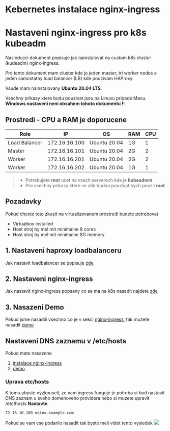#  Kebernetes instalace nginx-ingress

# Nastaveni nginx-ingress pro k8s kubeadm
Nasledujici dokument popisuje jak nainstalovat na custom k8s cluster (kudeadm) nginx-ingress.

Pro tento dokument mam cluster kde je jeden master, tri worker nodes a jeden samostatny load balancer (LB) kde pouzivam HAProxy.

Vsude mam nainstalovany __Ubuntu 20.04 LTS__.

Vsechny prikazy ktere budu pouzivat jsou na Linuxu pripade Macu. __Windows nastaveni neni obsahem tohoto dokumentu !!__

## Prostredi - CPU a RAM je doporucene
|Role|IP|OS|RAM|CPU|
|----|----|----|----|----|
|Load Balancer|172.16.16.100|Ubuntu 20.04|1G|1|
|Master|172.16.16.101|Ubuntu 20.04|2G|2|
|Worker|172.16.16.201|Ubuntu 20.04|2G|2|
|Worker|172.16.16.202|Ubuntu 20.04|1G|1|

> * Potrebujete **root** ucet na vsech serverech kde je **kubeadmin**
> * Pro vsechny prikazy ktere se zde budou pouzivat bych pouzil **root** 

## Pozadavky
Pokud chcete toto zkusit na virtualizovanem prostredi budete potrebovat
* Virtualbox installed
* Host stroj by mel mit minimalne 8 cores
* Host stroj by mel mit minimalne 8G memory

## 1. Nastaveni haproxy loadbalanceru
Jak nastavit loadbalancer se popisuje [zde](./haproxy/README.md)


## 2. Nastaveni nginx-ingress
Jak nastavit nginx-ingress popsany co se ma na k8s nasadit najdete [zde](./nginx-ingress/README.md)


## 3. Nasazeni Demo
Pokud jsme nasadili vsechno co je v sekci [nginx-ingress](./nginx-ingress/README.md), tak muzete nasadit [demo](./demo/README.md)

## Nastaveni DNS zaznamu v /etc/hosts
Pokud mate nasazene
1. [instalace nginx-ingress](./nginx-ingress/README.md)
2. [demo](./demo/README.md)

### Uprava etc/hosts
K tomu abyste vyzkouseli, ze vam ingress funguje je potreba si bud nastavit DNS zaznam u sveho domenoveho providera nebo si muzete upravit /etc/hosts
__Nastavte__
```
72.16.16.100 nginx.example.com
```
Pokud se vam vse podarilo nasadit tak byste meli videt tento vysledek
![](./img/nginx-ingress.png)